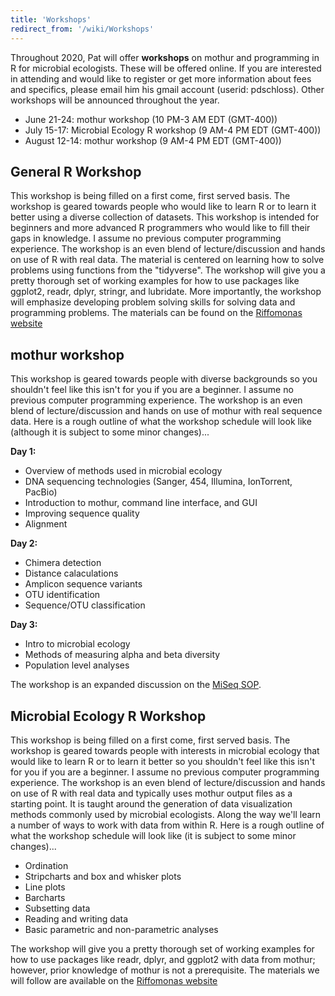 ```yaml
---
title: 'Workshops'
redirect_from: '/wiki/Workshops'
---
```

Throughout 2020, Pat will offer **workshops** on mothur and programming in R
for microbial ecologists. These will be offered online. If you are
interested in attending and would like to register or get more
information about fees and specifics, please email him his gmail account
(userid: pdschloss). Other workshops will be announced throughout the
year.

- June 21-24: mothur workshop (10 PM-3 AM EDT (GMT-400))
- July 15-17: Microbial Ecology R workshop (9 AM-4 PM EDT (GMT-400))
- August 12-14: mothur workshop (9 AM-4 PM EDT (GMT-400))


## General R Workshop

This workshop is being filled on a first come, first served basis. The
workshop is geared towards people who would like to learn R or to learn
it better using a diverse collection of datasets. This workshop is
intended for beginners and more advanced R programmers who would like
to fill their gaps in knowledge. I assume no previous computer
programming experience. The workshop is an even blend of
lecture/discussion and hands on use of R with real data. The material is
centered on learning how to solve problems using functions from the
"tidyverse". The workshop will give you a pretty thorough set of working
examples for how to use packages like ggplot2, readr, dplyr, stringr, and
lubridate. More importantly, the workshop will emphasize developing
problem solving skills for solving data and programming problems. The
materials can be found on the [Riffomonas website](http://www.riffomonas.org/generalR/)



## mothur workshop

This workshop is geared towards people with diverse backgrounds so you
shouldn't feel like this isn't for you if you are a beginner. I assume
no previous computer programming experience. The workshop is an even
blend of lecture/discussion and hands on use of mothur with real
sequence data. Here is a rough outline of what the workshop schedule
will look like (although it is subject to some minor changes)\...

**Day 1:**

-   Overview of methods used in microbial ecology
-   DNA sequencing technologies (Sanger, 454, Illumina, IonTorrent,
    PacBio)
-   Introduction to mothur, command line interface, and GUI
-   Improving sequence quality
-   Alignment

**Day 2:**

-   Chimera detection
-   Distance calaculations
-   Amplicon sequence variants
-   OTU identification
-   Sequence/OTU classification

**Day 3:**

-   Intro to microbial ecology
-   Methods of measuring alpha and beta diversity
-   Population level analyses

The workshop is an expanded discussion on the [MiSeq SOP](wiki/MiSeq_SOP).


## Microbial Ecology R Workshop

This workshop is being filled on a first come, first served basis. The
workshop is geared towards people with interests in microbial ecology
that would like to learn R or to learn it better so you shouldn't feel
like this isn't for you if you are a beginner. I assume no previous
computer programming experience. The workshop is an even blend of
lecture/discussion and hands on use of R with real data and typically
uses mothur output files as a starting point. It is taught around the
generation of data visualization methods commonly used by microbial
ecologists. Along the way we'll learn a number of ways to work with
data from within R. Here is a rough outline of what the workshop
schedule will look like (it is subject to some minor changes)\...

-   Ordination
-   Stripcharts and box and whisker plots
-   Line plots
-   Barcharts
-   Subsetting data
-   Reading and writing data
-   Basic parametric and non-parametric analyses

The workshop will give you a pretty thorough set of working examples for
how to use packages like readr, dplyr, and ggplot2 with data from
mothur; however, prior knowledge of mothur is not a prerequisite. The
materials we will follow are available on the [Riffomonas website](http://www.riffomonas.org/minimalR/)
